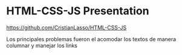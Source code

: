 # HTML-CSS-JS Presentation

https://github.com/CristianLasso/HTML-CSS-JS

Los principales problemas fueron el acomodar los textos de manera columnar y manejar los links